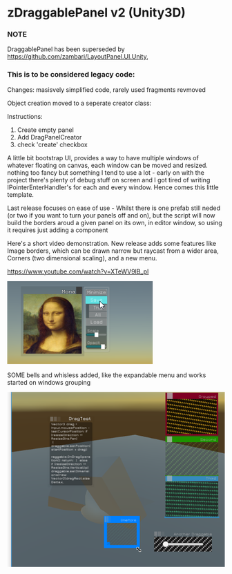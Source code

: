 # zDraggablePanel v2 (Unity3D)

### NOTE

DraggablePanel has been superseded by https://github.com/zambari/LayoutPanel.UI.Unity, 

### This is to be considered legacy code:

Changes: masisvely simplified code, rarely used fragments revmoved

Object creation moved to a seperate creator class:


Instructions:
1) Create empty panel
2) Add DragPanelCreator
3) check 'create' checkbox



A little bit bootstrap UI, provides a way to have multiple windows of whatever floating on canvas, each window can be moved and resized. nothing too fancy but something I tend to use a lot - early on with the project there's plenty of debug stuff on screen and I got tired of writing IPointerEnterHandler's for each and every window. Hence comes this little template.

Last release focuses on ease of use - Whilst there is one prefab still neded (or two if you want to turn your panels off and on), but the script will now build the borders aroud a given panel on its own, in editor window, so using it requires just adding a component 
 
Here's a short video demonstration. New release adds some features like Image borders, which can be drawn narrow but raycast from a wider area, Corners (two dimensional scaling),  and a new menu.



https://www.youtube.com/watch?v=XTeWV9lB_pI


[![IMAGE YT Demo](https://github.com/zambari/zDraggablePanel/blob/master/screenshots/yt2.png?raw=true)](https://www.youtube.com/watch?v=XTeWV9lB_pI)

SOME bells and whisless added, like the expandable menu and works started on windows grouping

![Alt text](https://github.com/zambari/zDraggablePanel/blob/master/screenshots/zDragScreenshot.png?raw=true "Screenshot")


